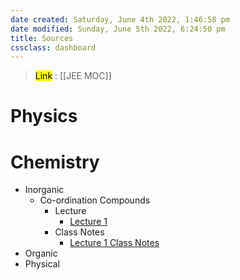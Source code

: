 ```yaml
---
date created: Saturday, June 4th 2022, 1:46:58 pm
date modified: Sunday, June 5th 2022, 6:24:50 pm
title: Sources
cssclass: dashboard
---
```


> <mark class="hltr-blue">Link</mark> : [[JEE MOC]]
# Physics
# Chemistry
- Inorganic
	- Co-ordination Compounds
		- Lecture
			- [Lecture 1](https://study.physicswallah.live/tabs/tabs/batch-tab/624ea22454ef410018dcb21b/batch-subjects/624ea2247073920018bb8dec/batch-subject-details/629a4afbe057870018f5a05c/batch-subject-content/video-player;scheduleId=62518e8821a9d00018759f52;conversationId=;isCommentDisabled=false;doubtEnabled=true;dRoomId=624ea22454ef410018dcb21a)
		- Class Notes
			- [Lecture 1 Class Notes](file:///C%3A%5CUsers%5Cyasha%5CDropbox%5CPW%5CSubject%5CChemistry%5CChapters%5CInorganic%20Chemistry%5CCo-ordination%20Compounds%5CLecture%20Notes%5CCoordination%20Compound%2001_Class%20Notes.pdf)
- Organic
- Physical